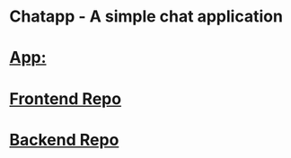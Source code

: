 # Chatapp - A simple chat application

# <a href="https://chatapp.alexcloudstar.com">App:</a>

# <a href="https://github.com/alexcloudstar/ac_chatapp_fe">Frontend Repo</a>

# <a href="https://github.com/alexcloudstar/ac_chatapp_fe">Backend Repo</a>
